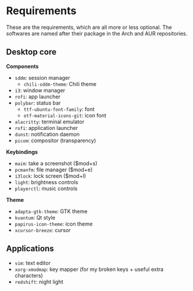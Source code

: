 # Requirements

These are the requirements, which are all more or less optional.
The softwares are named after their package in the Arch and AUR repositories.

## Desktop core

**Components**

- `sddm`: session manager
  - `chili-sddm-theme`: Chili theme
- `i3`: window manager
- `rofi`: app launcher
- `polybar`: status bar
  - `ttf-ubuntu-font-family`: font
  - `otf-material-icons-git`: icon font
- `alacritty`: terminal emulator
- `rofi`: application launcher
- `dunst`: notification daemon
- `picom`: compositor (transparency)

**Keybindings**

- `maim`: take a screenshot ($mod+s)
- `pcmanfm`: file manager ($mod+e)
- `i3lock`: lock screen ($mod+l)
- `light`: brightness controls
- `playerctl`: music controls

**Theme**

- `adapta-gtk-theme`: GTK theme
- `kvantum`: Qt style
- `papirus-icon-theme`: icon theme
- `xcursor-breeze`: cursor

## Applications

- `vim`: text editor
- `xorg-xmodmap`: key mapper (for my broken keys + useful extra characters)
- `redshift`: night light
